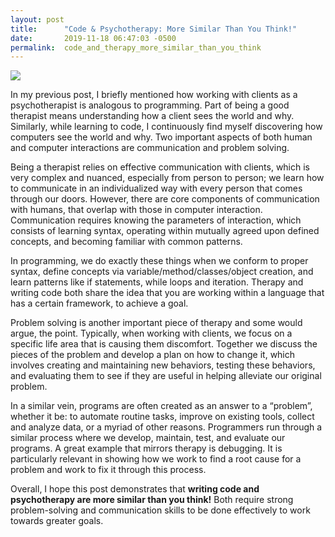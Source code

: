 ```yaml
---
layout: post
title:      "Code & Psychotherapy: More Similar Than You Think!"
date:       2019-11-18 06:47:03 -0500
permalink:  code_and_therapy_more_similar_than_you_think
---
```



![](https://media.giphy.com/media/l36kU80xPf0ojG0Erg/giphy.gif)

 
In my previous post, I briefly mentioned how working with clients as a psychotherapist is analogous to programming. Part of being a good therapist means understanding how a client sees the world and why. Similarly, while learning to code, I continuously find myself discovering how computers see the world and why. Two important aspects of both human and computer interactions are communication and problem solving. 

Being a therapist relies on effective communication with clients, which is very complex and nuanced, especially from person to person; we learn how to communicate in an individualized way with every person that comes through our doors. However, there are core components of communication with humans, that overlap with those in computer interaction. Communication requires knowing the parameters of interaction, which consists of learning syntax, operating within mutually agreed upon defined concepts, and becoming familiar with common patterns. 

In programming, we do exactly these things when we conform to proper syntax, define concepts via variable/method/classes/object creation, and learn patterns like if statements, while loops and iteration. Therapy and writing code both share the idea that you are working within a language that has a certain framework, to achieve a goal. 
 
Problem solving is another important piece of therapy and some would argue, the point. Typically, when working with clients, we focus on a specific life area that is causing them discomfort. Together we discuss the pieces of the problem and develop a plan on how to change it, which involves creating and maintaining new behaviors, testing these behaviors, and evaluating them to see if they are useful in helping alleviate our original problem. 

In a similar vein, programs are often created as an answer to a “problem”, whether it be: to automate routine tasks, improve on existing tools, collect and analyze data, or a myriad of other reasons. Programmers run through a similar process where we develop, maintain, test, and evaluate our programs. A great example that mirrors therapy is debugging. It is particularly relevant in showing how we work to find a root cause for a problem and work to fix it through this process.
 
Overall, I hope this post demonstrates that **writing code and psychotherapy are more similar than you think!** Both require strong problem-solving and communication skills to be done effectively to work towards greater goals. 

